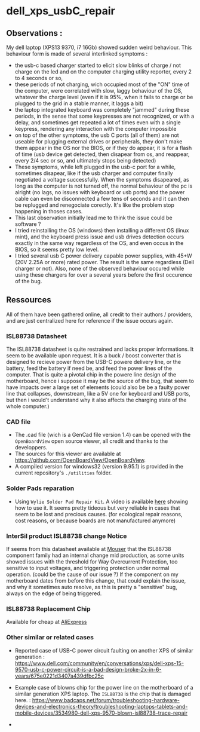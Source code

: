 # dell_xps_usbC_repair

## Observations :

My dell laptop (XPS13 9370, i7 16Gb) showed sudden weird behaviour. 
This behaviour form is made of several interlinked symptoms : 
- the usb-c based charger started to elicit slow blinks of charge / not charge on the led and on the computer charging utility reporter, every 2 to 4 seconds or so, 
- these periods of not charging, wich occupied most of the "ON" time of the computer, were correlated with slow, laggy behaviour of the OS, whatever the charge level (even if it is 95%, when it fails to charge or be plugged to the grid in a stable manner, it laggs a bit)
- the laptop integrated keyboard was completely "jammed" during these periods, in the sense that some keypresses are not recognized, or with a delay, and sometimes get repeated a lot of times even with a single keypress, rendering any interaction with the computer impossible
- on top of the other symptoms, the usb C ports (all of them) are not useable for plugging external drives or peripherals, they don't make them appear in the OS nor the BIOS, or if they do appear, it is for a flash of time (usb device get detected, then disapear from os, and reappear, every 2/4 sec or so, and ultimately stops being detected) 
- These symptoms, while left plugged in the usb-c port for a while, sometimes disapear, like if the usb charger and computer finally negotiated a voltage successfully. When the symptoms disapeared, as long as the computer is not turned off, the normal behaviour of the pc is alright (no lags, no issues with keyboard or usb ports) and the power cable can even be disconnected a few tens of seconds and it can then be replugged and renegociate corectly. It's like the problem stop happening in thoses cases. 
- This last observation initially lead me to think the issue could be software ? 
- I tried reinstalling the OS (windows) then installing a different OS (linux mint), and the keyboard press issue and usb drives detection occurs exactly in the same way regardless of the OS, and even occus in the BIOS, so it seems pretty low level.
- I tried several usb C power delivery capable power supplies, with 45+W  (20V 2.25A or more) rated power. The result is the same regardless (Dell charger or not). Also, none of the observed behaviour occured while using these chargers for over a several years before the first occurence of the bug.



## Ressources

All of them have been gathered online, all credit to their authors / providers, and are just centralized here for reference if the issue occurs again.

### ISL88738 Datasheet

The ISL88738 datasheet is quite restrained and lacks proper informations. It seem to be available upon request.
It is a buck / boost converter that is designed to recieve power from the USB-C powere delivery line, or the battery, feed the battery if need be, and feed the power lines of the computer. That is quite a pivotal chip in the powere line design of the motherboard, hence i suppose it may be the source of the bug, that seem to have impacts over a large set of elements (could also be be a faulty power line that collapses, downstream, like a 5V one for keyboard and USB ports, but then i would't understand why it also affects the charging state of the whole computer.)

### CAD file
- The .cad file (wich is a GenCad file version 1.4) can be opened with the  ``OpenBoardView`` open source viewer, all credit and thanks to the developpers.  
- The sources for this viewer are available at https://github.com/OpenBoardView/OpenBoardView.  
- A compiled version for windows32 (version 9.95.1) is provided in the current repository's ``./utilities`` folder.

### Solder Pads reparation
- Using `Wylie Solder Pad Repair Kit`. A video is available [here](https://www.youtube.com/watch?v=MnlAi9IiHt8) showing how to use it. It seems pretty tideous but very reliable in cases that seem to be lost and precious causes. (for ecological repair reasons, cost reasons, or because boards are not manufactured anymore)
 
### InterSil product ISL88738 change Notice

If seems from this datasheet available at [Mouser](https://www.mouser.com/PCN/Intersil_PCN17048_customer_notice.pdf) that the ISL88738 component family had an internal change mid production, as some units showed issues with the threshold for Way Overcurrent Protection, too sensitive to input voltages, and triggering protection under normal operation. (could be the cause of our issue ?)
If the component on my motherboard dates from before this change, that could explain the issue, and why it sometimes auto resolve, as this is pretty a "sensitive" bug, always on the edge of being triggered.

### ISL88738 Replacement Chip 

Available for cheap at [AliExpress](https://fr.aliexpress.com/i/32896388346.html?gatewayAdapt=glo2fra) 


### Other similar or related cases

- Reported case of USB-C power circuit faulting on another XPS of similar generation : https://www.dell.com/community/en/conversations/xps/dell-xps-15-9570-usb-c-power-circuit-is-a-bad-design-broke-2x-in-6-years/675e0221d3407a439dfbc25c

- Example case of blowns chip for the power line on the motherboard of a similar generation  XPS laptop. The ``ISL88738`` is the chip that is damaged here. : https://www.badcaps.net/forum/troubleshooting-hardware-devices-and-electronics-theory/troubleshooting-laptops-tablets-and-mobile-devices/3534980-dell-xps-9570-blown-isl88738-trace-repair 

- 


